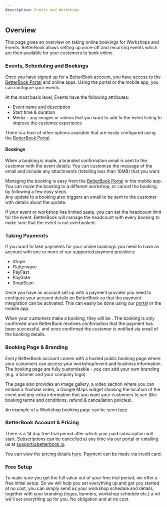 ```yaml
---
description: Events and Workshops
---
```


## Overview

This page gives an overview on taking online bookings for Workshops and Events. BetterBook allows setting up
once-off and recurring events which are then available for your customers to book online.

### Events, Scheduling and Bookings

Once you have [signed up](https://www.betterbook.io/signup) for a BetterBook account, you have access to the [BetterBook Portal](https://portal.betterbook.io)
and online apps.  Using the portal or the mobile app, you can configure your events.

At the most basic level, Events have the following attributes:
- Event name and description
- Start time & duration
- Media - any images or videos that you want to add to the event listing to improve the customer experience

There is a host of other options available that are easily configured using the [BetterBook Portal](https://portal.betterbook.io).


#### Bookings
When a booking is made, a branded confirmation email is sent to the customer with the event details.  You can customise the 
message of the email and include any attachments (totalling less than 10MB) that you want.

Managing the booking is easy from the [BetterBook Portal](https://portal.betterbook.io) or the mobile app.  You
can move the booking to a different workshop, or cancel the booking by following a few easy steps.  
Any update to a booking also triggers an email to be sent to the customer with details about the update.

If your event or workshop has limited seats, you can set the headcount limit for the event.  BetterBook will manage 
the headcount with every booking to make sure that the event is not overbooked.

### Taking Payments
If you want to take payments for your online bookings you need to have an account with one or more of our supported
payment providers:

- Stripe
- Flutterwave
- PayFast
- PayGate
- SnapScan

Once you have an account set up with a payment provider you need to configure your account details 
on BetterBook so that the payment integration can be activated.  This can easily be done using our [portal](https://portal.betterbook.io) or the mobile app.

When your customers make a booking, they will be .  The booking is only confirmed once BetterBook receives
confirmation that the payment has been successful, and once confirmed the customer is notified via email
of the booking details.

### Booking Page & Branding

Every BetterBook account comes with a hosted public booking page where your customers can access
your workshop/event and business information.  The booking page
 are fully customisable - you can add your own branding (e.g. a banner and your company logo).  

The page also provides an image gallery, a video section where you can embed a Youtube video, 
a Google Maps widget showing the location of the event and any extra information that
 you want your customers to see (like booking terms and conditions, refund & cancellation policies).

An example of a Workshop booking page can be seen [here](http://www.betterbook.io/listings/workshopsdemo)


### BetterBook Account & Pricing
There is a 14 day free trial period after which your paid subscription will start.  Subscriptions can
be cancelled at any time via our [portal](https://portal.betterbook.io) or emailing us at [support@betterbook.io](mailto:support@betterbook.io). 

You can view the pricing details [here](http://www.betterbook.io/pricing).  Payment can be made via credit card.


### Free Setup
To make sure you get the full value out of your free trial period, we offer a free initial setup. 
So we will help you set everything up and get you started at no cost, you can simply send us your
 workshop schedule and details, together with your branding (logos, banners, workshop schedule etc.) a
 nd we'll set everything up for you.  No obligation and at no cost.


